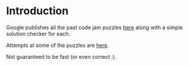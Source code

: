 # Introduction #

Google publishes all the past code jam puzzles [here](http://code.google.com/codejam/contests.html) along with a simple solution checker for each.

Attempts at some of the puzzles are [here](http://code.google.com/p/rzzzwilson/source/browse/#hg%2Fcode_jam).

Not guaranteed to be fast (or even correct :).